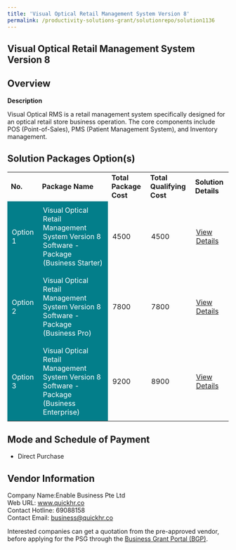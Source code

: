 ```yaml
---
title: 'Visual Optical Retail Management System Version 8'
permalink: /productivity-solutions-grant/solutionrepo/solution1136
---
```


## Visual Optical Retail Management System Version 8

## Overview

**Description**

Visual Optical RMS is a retail management system specifically designed for an optical retail store business operation. The core components include POS (Point-of-Sales), PMS (Patient Management System), and Inventory management.

## Solution Packages Option(s)

<table>
<tr>
<td><b>No.</b></td>
<td><b>Package Name</b></td>
<td><b>Total Package Cost</b></td>
<td><b>Total Qualifying Cost</b></td>
<td><b>Solution Details</b></td>
</tr>
<tr>
<td style='padding: 10px; background-color: #037E8A; color: #FFFFFF;'>Option 1</td>
<td style='padding: 10px; background-color: #037E8A; color: #FFFFFF;'>Visual Optical Retail Management System Version 8 Software - Package (Business Starter)</td>
<td style='padding: 10px;'>4500</td>
<td style='padding: 10px;'>4500</td>
<td style='padding: 10px;'><a href='https://www.gobusiness.gov.sg/images/psg/Desensitised_Frontwave_20200487_Annex_3_Part_1.pdf' target='_blank'>View Details</a></td>
</tr>
<tr>
<td style='padding: 10px; background-color: #037E8A; color: #FFFFFF;'>Option 2</td>
<td style='padding: 10px; background-color: #037E8A; color: #FFFFFF;'>Visual Optical Retail Management System Version 8 Software - Package (Business Pro)</td>
<td style='padding: 10px;'>7800</td>
<td style='padding: 10px;'>7800</td>
<td style='padding: 10px;'><a href='https://www.gobusiness.gov.sg/images/psg/Desensitised_Frontwave_20200487_Annex_3_Part_2.pdf' target='_blank'>View Details</a></td>
</tr>
<tr>
<td style='padding: 10px; background-color: #037E8A; color: #FFFFFF;'>Option 3</td>
<td style='padding: 10px; background-color: #037E8A; color: #FFFFFF;'>Visual Optical Retail Management System Version 8 Software - Package (Business Enterprise)</td>
<td style='padding: 10px;'>9200</td>
<td style='padding: 10px;'>8900</td>
<td style='padding: 10px;'><a href='https://www.gobusiness.gov.sg/images/psg/Desensitised_Frontwave_20200487_Annex_3_Part_3.pdf' target='_blank'>View Details</a></td>
</tr>
</table>

## Mode and Schedule of Payment

 - Direct Purchase

## Vendor Information

 Company Name:Enable Business Pte Ltd <br>Web URL: www.quickhr.co <br>Contact Hotline: 69088158 <br>Contact Email: business@quickhr.co <br>

Interested companies can get a quotation from the pre-approved vendor, before applying for the PSG through the <a href='https://www.businessgrants.gov.sg/' target='_blank' rel='noopener'>Business Grant Portal (BGP)</a>.

<script src="/jquery/resize-tables.js"></script>

